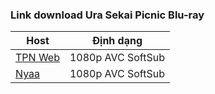 ### **Link download Ura Sekai Picnic Blu-ray**

| Host          | Định dạng          |
| ------------- |:------------------:|
| [TPN Web](https://ddl.tpnteam.workers.dev/0:/Ura%20Sekai%20Picnic/)  | 1080p AVC SoftSub |
| [Nyaa](https://nyaa.si/view/1956999)     | 1080p AVC SoftSub |
